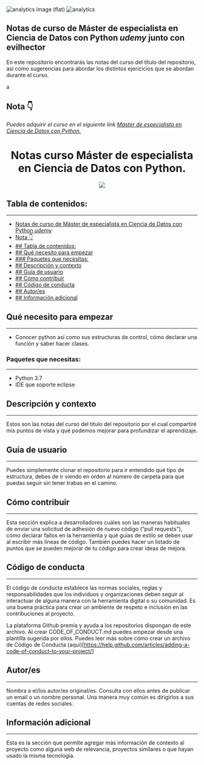 
![analytics image (flat)](https://raw.githubusercontent.com/vitr/google-analytics-beacon/master/static/badge-flat.gif)
![analytics](https://www.google-analytics.com/collect?v=1&cid=555&t=pageview&ec=repo&ea=open&dp=/Plantilla-de-repositorio/readme&dt=&tid=UA-4677001-16)

## Notas de curso de Máster de especialista en Ciencia de Datos con Python *udemy* junto con evilhector 
En este repositorio encontrarás las notas del curso del título del repositorio, así como sugerencias para abordar los distintos ejericicios que se abordan durante el curso. 

a

## Nota 👇


*Puedes adquirir el curso en el siguiente link [Máster de especialista en Ciencia de Datos con Python.](https://www.udemy.com/course/master-en-ciencia-de-datos-con-python/)*

<h1 align="center"> Notas curso Máster de especialista en Ciencia de Datos con Python.</h1>
<p align="center"> </p>
<p align="center"><img src="https://utec.edu.pe/sites/default/files/styles/blog_full/public/blog/800x400_3_0.jpg"/></p> 

## Tabla de contenidos:
---

- [Notas de curso de Máster de especialista en Ciencia de Datos con Python *udemy*](#notas-de-curso-de-máster-de-especialista-en-ciencia-de-datos-con-python-udemy)
- [Nota 👇](#nota-)
- [## Tabla de contenidos:](#-tabla-de-contenidos)
- [## Qué necesito para empezar](#-qué-necesito-para-empezar)
- [### Paquetes que necesitas:](#-paquetes-que-necesitas)
- [## Descripción y contexto](#-descripción-y-contexto)
- [## Guía de usuario](#-guía-de-usuario)
- [## Cómo contribuir](#-cómo-contribuir)
- [## Código de conducta](#-código-de-conducta)
- [## Autor/es](#-autores)
- [## Información adicional](#-información-adicional)

## Qué necesito para empezar
---
* Conocer python así como sus estructuras de control, cómo declarar una función y saber hacer clases.

### Paquetes que necesitas:
---
* Python 3.7
* IDE que soporte eclipse


## Descripción y contexto
---
Estos son las notas del curso del título del repositorio por el cual compartiré mis puntos de vista y qué podemos mejorar para profundizar el aprendizaje.

## Guía de usuario
---
Puedes simplemente clonar el repositorio para ir entendido qué tipo de estructura, debes de ir viendo en orden al número de carpeta para que puedas seguir sin tener trabas en el camino.
 	

## Cómo contribuir
---
Esta sección explica a desarrolladores cuáles son las maneras habituales de enviar una solicitud de adhesión de nuevo código (“pull requests”), cómo declarar fallos en la herramienta y qué guías de estilo se deben usar al escribir más líneas de código. También puedes hacer un listado de puntos que se pueden mejorar de tu código para crear ideas de mejora.

## Código de conducta 
---
El código de conducta establece las normas sociales, reglas y responsabilidades que los individuos y organizaciones deben seguir al interactuar de alguna manera con la herramienta digital o su comunidad. Es una buena práctica para crear un ambiente de respeto e inclusión en las contribuciones al proyecto. 

La plataforma Github premia y ayuda a los repositorios dispongan de este archivo. Al crear CODE_OF_CONDUCT.md puedes empezar desde una plantilla sugerida por ellos. Puedes leer más sobre cómo crear un archivo de Código de Conducta (aquí)[https://help.github.com/articles/adding-a-code-of-conduct-to-your-project/]

## Autor/es
---
Nombra a el/los autor/es original/es. Consulta con ellos antes de publicar un email o un nombre personal. Una manera muy común es dirigirlos a sus cuentas de redes sociales.

## Información adicional
---
Esta es la sección que permite agregar más información de contexto al proyecto como alguna web de relevancia, proyectos similares o que hayan usado la misma tecnología.


